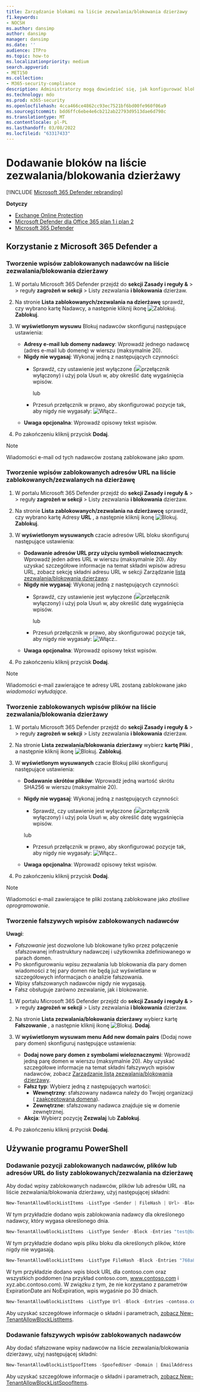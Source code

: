 ```yaml
---
title: Zarządzanie blokami na liście zezwalania/blokowania dzierżawy
f1.keywords:
- NOCSH
ms.author: dansimp
author: dansimp
manager: dansimp
ms.date: ''
audience: ITPro
ms.topic: how-to
ms.localizationpriority: medium
search.appverid:
- MET150
ms.collection:
- M365-security-compliance
description: Administratorzy mogą dowiedzieć się, jak konfigurować bloki na liście zezwalania/blokowania dzierżawy w portalu zabezpieczeń.
ms.technology: mdo
ms.prod: m365-security
ms.openlocfilehash: 4cca466ce4862cc93ec7521bf6bd00fe960f06a9
ms.sourcegitcommit: bdd6ffc6ebe4e6cb212ab22793d9513dae6d798c
ms.translationtype: MT
ms.contentlocale: pl-PL
ms.lasthandoff: 03/08/2022
ms.locfileid: "63317433"
---
```

# <a name="add-blocks-in-the-tenant-allowblock-list"></a>Dodawanie bloków na liście zezwalania/blokowania dzierżawy

[!INCLUDE [Microsoft 365 Defender rebranding](../includes/microsoft-defender-for-office.md)]

**Dotyczy**
- [Exchange Online Protection](exchange-online-protection-overview.md)
- [Microsoft Defender dla Office 365 plan 1 i plan 2](defender-for-office-365.md)
- [Microsoft 365 Defender](../defender/microsoft-365-defender.md)

## <a name="use-the-microsoft-365-defender-portal"></a>Korzystanie z Microsoft 365 Defender a 

### <a name="create-block-sender-entries-in-the-tenant-allowblock-list"></a>Tworzenie wpisów zablokowanych nadawców na liście zezwalania/blokowania dzierżawy

1. W portalu Microsoft 365 Defender przejdź do **sekcji Zasady i reguły &** \>  \> reguły **zagrożeń w sekcji** \> Listy zezwalania **i blokowania** dzierżaw.

2. Na stronie **Lista zablokowanych/zezwalania na dzierżawę** sprawdź, czy wybrano kartę Nadawcy, a następnie kliknij ikonę ![Zablokuj.](../../media/m365-cc-sc-create-icon.png) **Zablokuj**.

3. W **wyświetlonym wysuwu** Blokuj nadawców skonfiguruj następujące ustawienia:
   - **Adresy e-mail lub domeny nadawcy**: Wprowadź jednego nadawcę (adres e-mail lub domenę) w wierszu (maksymalnie 20).
   - **Nigdy nie wygasaj**: Wykonaj jedną z następujących czynności:
     - Sprawdź, czy ustawienie jest wyłączone (![](../../media/scc-toggle-off.png)przełącznik wyłączony) i użyj pola Usuń w, aby określić datę wygaśnięcia wpisów.

       lub

     - Przesuń przełącznik w prawo, aby skonfigurować pozycje tak, aby nigdy nie wygasały: ![Włącz.](../../media/scc-toggle-on.png).
   - **Uwaga opcjonalna**: Wprowadź opisowy tekst wpisów.

4. Po zakończeniu kliknij przycisk **Dodaj**.

> [!NOTE]
> Wiadomości e-mail od tych nadawców zostaną zablokowane jako *spam*. 

### <a name="create-block-url-entries-in-the-tenant-allowblock-list"></a>Tworzenie wpisów zablokowanych adresów URL na liście zablokowanych/zezwalanych na dzierżawę

1. W portalu Microsoft 365 Defender przejdź do **sekcji Zasady i reguły &** \>  \> reguły **zagrożeń w sekcji** \> Listy zezwalania **i blokowania** dzierżaw.

2. Na stronie **Lista zablokowanych/zezwalania na dzierżawcę** sprawdź, czy wybrano kartę Adresy **URL** , a następnie kliknij ikonę ![Blokuj.](../../media/m365-cc-sc-create-icon.png) **Zablokuj**.

3. W **wyświetlonym wysuwanych** czacie adresów URL bloku skonfiguruj następujące ustawienia:
   - **Dodawanie adresów URL przy użyciu symboli wieloznacznych**: Wprowadź jeden adres URL w wierszu (maksymalnie 20). Aby uzyskać szczegółowe informacje na temat składni wpisów adresu URL, zobacz sekcję składni adresu URL w sekcji Zarządzanie [listą zezwalania/blokowania dzierżawy](tenant-allow-block-list.md).
   - **Nigdy nie wygasaj**: Wykonaj jedną z następujących czynności:
     - Sprawdź, czy ustawienie jest wyłączone (![](../../media/scc-toggle-off.png)przełącznik wyłączony) i użyj pola Usuń w, aby określić datę wygaśnięcia wpisów.

       lub

     - Przesuń przełącznik w prawo, aby skonfigurować pozycje tak, aby nigdy nie wygasały: ![Włącz.](../../media/scc-toggle-on.png).
   - **Uwaga opcjonalna**: Wprowadź opisowy tekst wpisów.

4. Po zakończeniu kliknij przycisk **Dodaj**.

> [!NOTE]
> Wiadomości e-mail zawierające te adresy URL zostaną zablokowane jako *wiadomości wyłudające*. 

### <a name="create-block-file-entries-in-the-tenant-allowblock-list"></a>Tworzenie zablokowanych wpisów plików na liście zezwalania/blokowania dzierżawy

1. W portalu Microsoft 365 Defender przejdź do **sekcji Zasady i reguły &** \>  \> reguły **zagrożeń w sekcji** \> Listy zezwalania **i blokowania** dzierżaw.

2. Na stronie **Lista zezwalania/blokowania dzierżawy** wybierz **kartę Pliki** , a następnie kliknij ikonę ![Blokuj.](../../media/m365-cc-sc-create-icon.png) **Zablokuj**.

3. W **wyświetlonym wysuwanych** czacie Blokuj pliki skonfiguruj następujące ustawienia:
   - **Dodawanie skrótów plików**: Wprowadź jedną wartość skrótu SHA256 w wierszu (maksymalnie 20).
   - **Nigdy nie wygasaj**: Wykonaj jedną z następujących czynności:
     - Sprawdź, czy ustawienie jest wyłączone (![](../../media/scc-toggle-off.png)przełącznik wyłączony) i użyj pola Usuń w, aby określić datę wygaśnięcia wpisów.

     lub

     - Przesuń przełącznik w prawo, aby skonfigurować pozycje tak, aby nigdy nie wygasały: ![Włącz.](../../media/scc-toggle-on.png).
   - **Uwaga opcjonalna**: Wprowadź opisowy tekst wpisów.

4. Po zakończeniu kliknij przycisk **Dodaj**.

> [!NOTE]
> Wiadomości e-mail zawierające te pliki zostaną zablokowane jako *złośliwe oprogramowanie*. 

### <a name="create-spoofed-sender-block-entries"></a>Tworzenie fałszywych wpisów zablokowanych nadawców

**Uwagi**:

- _Fałszowanie_ jest dozwolone lub blokowane  tylko przez połączenie sfałszowanej infrastruktury nadawczej i użytkownika zdefiniowanego w parach domen.
- Po skonfigurowaniu wpisu zezwalania lub blokowania dla pary domen wiadomości z tej pary domen nie będą już wyświetlane w szczegółowych informacjach o analizie fałszowania.
- Wpisy sfałszowanych nadawców nigdy nie wygasają.
- Fałsz obsługuje zarówno zezwalanie, jak i blokowanie.

1. W portalu Microsoft 365 Defender przejdź do **sekcji Zasady i reguły &** \>  \> reguły **zagrożeń w sekcji** \> Listy zezwalania **i blokowania** dzierżaw.

2. Na stronie **Lista zezwalania/blokowania dzierżawy** wybierz kartę **Fałszowanie** , a następnie kliknij ikonę ![Blokuj.](../../media/m365-cc-sc-create-icon.png) **Dodaj**.

3. W **wyświetlonym wysuwam menu Add new domain pairs** (Dodaj nowe pary domen) skonfiguruj następujące ustawienia:
   - **Dodaj nowe pary domen z symbolami wieloznacznymi**: Wprowadź jedną parę domen w wierszu (maksymalnie 20). Aby uzyskać szczegółowe informacje na temat składni fałszywych wpisów nadawców, zobacz [Zarządzanie listą zezwalania/blokowania dzierżawy](tenant-allow-block-list.md).
   - **Fałsz typ**: Wybierz jedną z następujących wartości:
     - **Wewnętrzny**: sfałszowany nadawca należy do Twojej organizacji ( [zaakceptowana domena](/exchange/mail-flow-best-practices/manage-accepted-domains/manage-accepted-domains)).
     - **Zewnętrzne**: sfałszowany nadawca znajduje się w domenie zewnętrznej.
   - **Akcja**: Wybierz pozycję **Zezwalaj** lub **Zablokuj**.

4. Po zakończeniu kliknij przycisk **Dodaj**.

## <a name="use-powershell"></a>Używanie programu PowerShell

### <a name="add-block-sender-file-or-url-entries-to-the-tenant-allowblock-list"></a>Dodawanie pozycji zablokowanych nadawców, plików lub adresów URL do listy zablokowanych/zezwalania na dzierżawę

Aby dodać wpisy zablokowanych nadawców, plików lub adresów URL na liście zezwalania/blokowania dzierżawy, użyj następującej składni:

```powershell
New-TenantAllowBlockListItems -ListType <Sender | FileHash | Url> -Block -Entries "Value1","Value2",..."ValueN" <-ExpirationDate Date | -NoExpiration> [-Notes <String>]
```

W tym przykładzie dodano wpis zablokowania nadawcy dla określonego nadawcy, który wygasa określonego dnia.

```powershell
New-TenantAllowBlockListItems -ListType Sender -Block -Entries "test@badattackerdomain.com", "test2@anotherattackerdomain.com" -ExpirationDate 8/20/2021
```

W tym przykładzie dodano wpis pliku bloku dla określonych plików, które nigdy nie wygasają.

```powershell
New-TenantAllowBlockListItems -ListType FileHash -Block -Entries "768a813668695ef2483b2bde7cf5d1b2db0423a0d3e63e498f3ab6f2eb13ea3","2c0a35409ff0873cfa28b70b8224e9aca2362241c1f0ed6f622fef8d4722fd9a" -NoExpiration
```

W tym przykładzie dodano wpis block URL dla contoso.com oraz wszystkich poddomen (na przykład contoso.com, www.contoso.com i xyz.abc.contoso.com). W związku z tym, że nie korzystano z parametrów ExpirationDate ani NoExpiration, wpis wygaśnie po 30 dniach.

```powershell
New-TenantAllowBlockListItems -ListType Url -Block -Entries ~contoso.com
```

Aby uzyskać szczegółowe informacje o składni i parametrach, [zobacz New-TenantAllowBlockListItems](/powershell/module/exchange/new-tenantallowblocklistitems).

### <a name="add-spoofed-sender-block-entries"></a>Dodawanie fałszywych wpisów zablokowanych nadawców 

Aby dodać sfałszowane wpisy nadawców na liście zezwalania/blokowania dzierżawy, użyj następującej składni:

```powershell
New-TenantAllowBlockListSpoofItems -SpoofedUser <Domain | EmailAddress | *> -SendingInfrastructure <Domain | IPAddress/24> -SpoofType <External | Internal> -Action <Allow | Block>
```

Aby uzyskać szczegółowe informacje o składni i parametrach, [zobacz New-TenantAllowBlockListSpoofItems](/powershell/module/exchange/new-tenantallowblocklistspoofitems).
